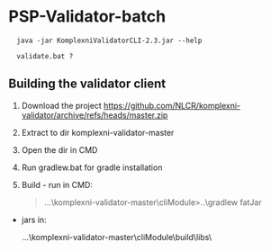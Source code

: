 # PSP-Validator-batch

      java -jar KomplexniValidatorCLI-2.3.jar --help

      validate.bat ?

## Building the validator client

1. Download the project https://github.com/NLCR/komplexni-validator/archive/refs/heads/master.zip

2. Extract to dir komplexni-validator-master

3. Open the dir in CMD

4. Run gradlew.bat for gradle installation

5. Build - run in CMD:

     > ...\komplexni-validator-master\cliModule>..\gradlew fatJar

- jars in: 

     ...\komplexni-validator-master\cliModule\build\libs\       

